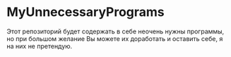 # MyUnnecessaryPrograms
Этот репозиторий будет содержать в себе неочень нужны программы, но при большом желание Вы можете их доработать и оставить себе, я на них не претендую. 
